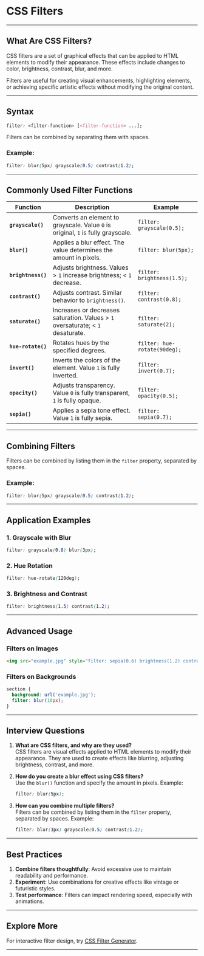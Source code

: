 # CSS Filters

---

## What Are CSS Filters?

CSS filters are a set of graphical effects that can be applied to HTML elements to modify their appearance. These effects include changes to color, brightness, contrast, blur, and more.  

Filters are useful for creating visual enhancements, highlighting elements, or achieving specific artistic effects without modifying the original content.

---

## Syntax

```css
filter: <filter-function> [<filter-function> ...];
```

Filters can be combined by separating them with spaces.

### Example:
```css
filter: blur(5px) grayscale(0.5) contrast(1.2);
```

---

## Commonly Used Filter Functions

| **Function**   | **Description**                                                                 | **Example**                 |
|-----------------|---------------------------------------------------------------------------------|-----------------------------|
| **`grayscale()`** | Converts an element to grayscale. Value `0` is original, `1` is fully grayscale. | `filter: grayscale(0.5);`  |
| **`blur()`**     | Applies a blur effect. The value determines the amount in pixels.              | `filter: blur(5px);`       |
| **`brightness()`** | Adjusts brightness. Values > `1` increase brightness; < `1` decrease.         | `filter: brightness(1.5);` |
| **`contrast()`** | Adjusts contrast. Similar behavior to `brightness()`.                         | `filter: contrast(0.8);`   |
| **`saturate()`** | Increases or decreases saturation. Values > `1` oversaturate; < `1` desaturate.| `filter: saturate(2);`     |
| **`hue-rotate()`** | Rotates hues by the specified degrees.                                       | `filter: hue-rotate(90deg);` |
| **`invert()`**   | Inverts the colors of the element. Value `1` is fully inverted.               | `filter: invert(0.7);`     |
| **`opacity()`**  | Adjusts transparency. Value `0` is fully transparent, `1` is fully opaque.    | `filter: opacity(0.5);`    |
| **`sepia()`**    | Applies a sepia tone effect. Value `1` is fully sepia.                        | `filter: sepia(0.7);`      |

---

## Combining Filters

Filters can be combined by listing them in the `filter` property, separated by spaces.

### Example:
```css
filter: blur(5px) grayscale(0.5) contrast(1.2);
```

---

## Application Examples

### 1. Grayscale with Blur
```css
filter: grayscale(0.8) blur(3px);
```

### 2. Hue Rotation
```css
filter: hue-rotate(120deg);
```

### 3. Brightness and Contrast
```css
filter: brightness(1.5) contrast(1.2);
```

---

## Advanced Usage

### Filters on Images
```html
<img src="example.jpg" style="filter: sepia(0.6) brightness(1.2) contrast(0.8);">
```

### Filters on Backgrounds
```css
section {
  background: url('example.jpg');
  filter: blur(10px);
}
```

---

## Interview Questions

1. **What are CSS filters, and why are they used?**  
   CSS filters are visual effects applied to HTML elements to modify their appearance. They are used to create effects like blurring, adjusting brightness, contrast, and more.

2. **How do you create a blur effect using CSS filters?**  
   Use the `blur()` function and specify the amount in pixels. Example:  
   ```css
   filter: blur(5px);
   ```

3. **How can you combine multiple filters?**  
   Filters can be combined by listing them in the `filter` property, separated by spaces. Example:  
   ```css
   filter: blur(3px) grayscale(0.5) contrast(1.2);
   ```

---

## Best Practices

1. **Combine filters thoughtfully**: Avoid excessive use to maintain readability and performance.  
2. **Experiment**: Use combinations for creative effects like vintage or futuristic styles.  
3. **Test performance**: Filters can impact rendering speed, especially with animations.

---

## Explore More

For interactive filter design, try [CSS Filter Generator](https://cssfilters.co/).  

---